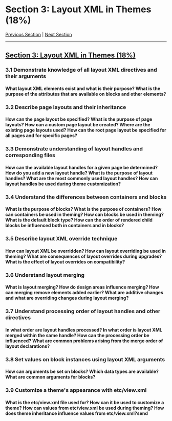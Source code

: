 # Section 3: Layout XML in Themes (18%)

[Previous Section](./2.md) | [Next Section](./4.md)

-----


## [Section 3: Layout XML in Themes (18%)](./3.md)

### **3.1**  Demonstrate knowledge of all layout XML directives and their arguments
#### **What layout XML elements exist and what is their purpose? What is the purpose of the attributes that are available on blocks and other elements?**

### **3.2**  Describe page layouts and their inheritance

#### **How can the page layout be specified? What is the purpose of page layouts? How can a custom page layout be created? Where are the existing page layouts used? How can the root page layout be specified for all pages and for specific pages?**

### **3.3**  Demonstrate understanding of layout handles and corresponding files

#### **How can the available layout handles for a given page be determined? How do you add a new layout handle? What is the purpose of layout handles? What are the most commonly used layout handles? How can layout handles be used during theme customization?**

### **3.4**  Understand the differences between containers and blocks

#### **What is the purpose of blocks? What is the purpose of containers? How can containers be used in theming? How can blocks be used in theming? What is the default block type? How can the order of rendered child blocks be influenced both in containers and in blocks?**

### **3.5**  Describe layout XML override technique

#### **How can layout XML be overridden? How can layout overriding be used in theming? What are consequences of layout overrides during upgrades? What is the effect of layout overrides on compatibility?**

### **3.6**  Understand layout merging

#### **What is layout merging? How do design areas influence merging? How can merging remove elements added earlier? What are additive changes and what are overriding changes during layout merging?**

### **3.7**  Understand processing order of layout handles and other directives

#### **In what order are layout handles processed? In what order is layout XML merged within the same handle? How can the processing order be influenced? What are common problems arising from the merge order of layout declarations?**

### **3.8**  Set values on block instances using layout XML arguments

#### **How can arguments be set on blocks? Which data types are available? What are common arguments for blocks?**

### **3.9**  Customize a theme's appearance with etc/view.xml

#### **What is the etc/view.xml file used for? How can it be used to customize a theme? How can values from etc/view.xml be used during theming? How does theme inheritance influence values from etc/view.xml?send**

